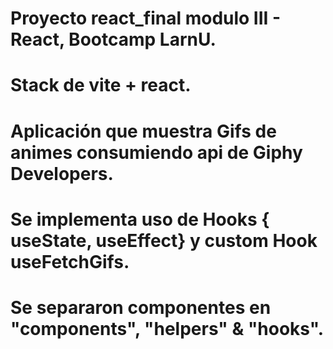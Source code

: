 # Proyecto react_final modulo III - React, Bootcamp LarnU. 

# Stack de vite + react.

# Aplicación que muestra Gifs de animes consumiendo api de Giphy Developers. 

# Se implementa uso de Hooks { useState, useEffect} y custom Hook useFetchGifs. 

# Se separaron componentes en "components", "helpers" & "hooks".
